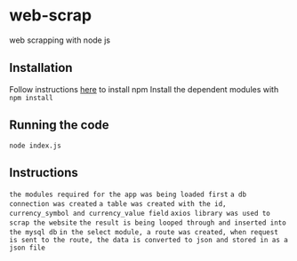 
# web-scrap
web scrapping with node js

## Installation

Follow instructions [here](https://www.npmjs.com/get-npm) to install npm
Install the dependent modules with `npm install`

## Running the code

`node index.js`

## Instructions

`the modules required for the app was being loaded first`
`a db connection was created`
`a table was created with the id, currency_symbol and currency_value field`
`axios library was used to scrap the website`
`the result is being looped through and inserted into the mysql db`
`in the select module, a route was created, when request is sent to the route, the data is converted to json and stored in as a json file`